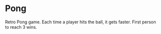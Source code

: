 # Pong
Retro Pong game. Each time a player hits the ball, it gets faster. First person to reach 3 wins.
